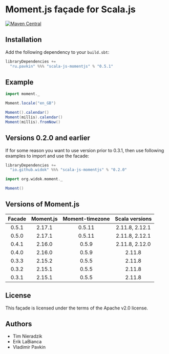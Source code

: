 # Moment.js façade for Scala.js

[![Maven Central](https://img.shields.io/maven-central/v/ru.pavkin/scala-js-momentjs_sjs0.6_2.11.svg)](https://github.com/vpavkin/scala-js-momentjs)

## Installation
Add the following dependency to your `build.sbt`:

```scala
libraryDependencies +=
  "ru.pavkin" %%% "scala-js-momentjs" % "0.5.1"
```

## Example
```scala
import moment._

Moment.locale("en_GB")

Moment().calendar()
Moment(millis).calendar()
Moment(millis).fromNow()
```

## Versions 0.2.0 and earlier
If for some reason you want to use version prior to 0.3.1, then use following examples to import and use the facade:

```scala
libraryDependencies +=
  "io.github.widok" %%% "scala-js-momentjs" % "0.2.0"
```

```scala
import org.widok.moment._

Moment()
```

## Versions of Moment.js

| Facade | Moment.js | Moment-timezone | Scala versions |
| :-----:|:---------:|:---------------:|:---------------:
| 0.5.1  | 2.17.1    | 0.5.11          | 2.11.8, 2.12.1 |
| 0.5.0  | 2.17.1    | 0.5.11          | 2.11.8, 2.12.1 |
| 0.4.1  | 2.16.0    | 0.5.9           | 2.11.8, 2.12.0 |
| 0.4.0  | 2.16.0    | 0.5.9           | 2.11.8         |
| 0.3.3  | 2.15.2    | 0.5.5           | 2.11.8         |
| 0.3.2  | 2.15.1    | 0.5.5           | 2.11.8         |
| 0.3.1  | 2.15.1    | 0.5.5           | 2.11.8         |

## License
This façade is licensed under the terms of the Apache v2.0 license.

## Authors
* Tim Nieradzik
* Erik LaBianca
* Vladimir Pavkin
